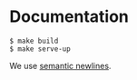 # Documentation

```
$ make build
$ make serve-up
```

We use [semantic newlines](https://rhodesmill.org/brandon/2012/one-sentence-per-line/).

